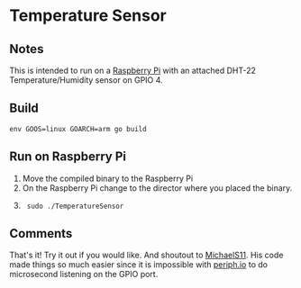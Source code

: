 # Temperature Sensor

## Notes
This is intended to run on a [Raspberry Pi](https://www.raspberrypi.org/) with an attached DHT-22 Temperature/Humidity sensor on GPIO 4.

## Build
```shell 
env GOOS=linux GOARCH=arm go build 
```

## Run on Raspberry Pi
1. Move the compiled binary to the Raspberry Pi
1. On the Raspberry Pi change to the director where you placed the binary.
1. ```shell
    sudo ./TemperatureSensor
    ```

## Comments
That's it! Try it out if you would like. And shoutout to [MichaelS11](https://github.com/MichaelS11). His code made things so much easier since it is impossible with [periph.io](https://periph.io/) to do microsecond listening on the GPIO port.

